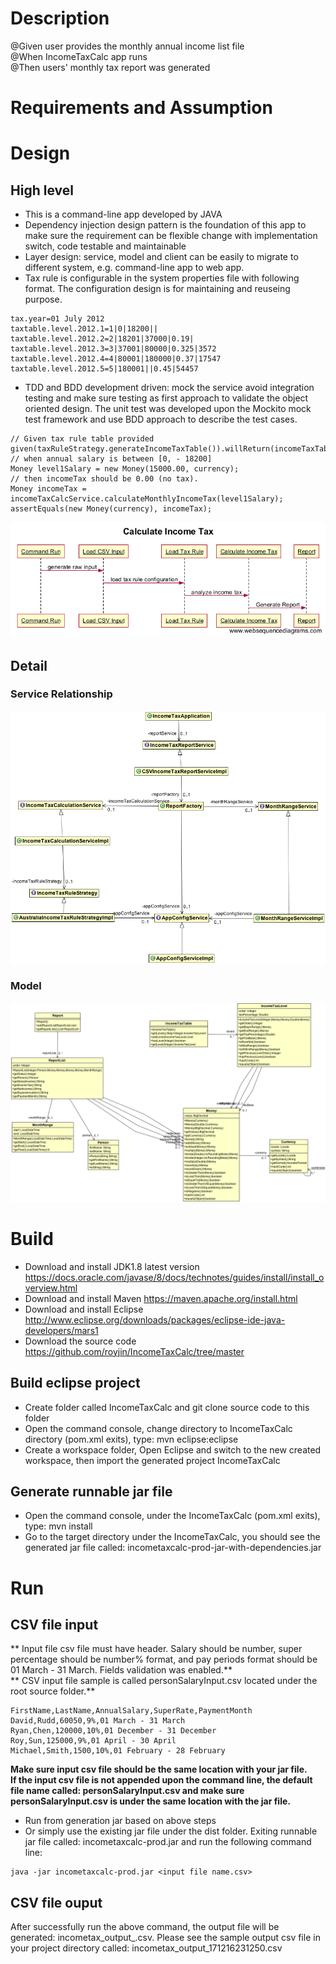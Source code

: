 # Description

@Given user provides the monthly annual income list file  
@When IncomeTaxCalc app runs  
@Then users' monthly tax report was generated  

# Requirements and Assumption



# Design
## High level
* This is a command-line app developed by JAVA
* Dependency injection design pattern is the foundation of this app to make sure the requirement can be flexible change with implementation switch, code testable and maintainable  
* Layer design: service, model and client can be easily to migrate to different system, e.g. command-line app to web app.
* Tax rule is configurable in the system properties file with following format. The configuration design is for maintaining and reuseing purpose.  
```
tax.year=01 July 2012  
taxtable.level.2012.1=1|0|18200||
taxtable.level.2012.2=2|18201|37000|0.19|
taxtable.level.2012.3=3|37001|80000|0.325|3572
taxtable.level.2012.4=4|80001|180000|0.37|17547
taxtable.level.2012.5=5|180001||0.45|54457 
```
* TDD and BDD development driven: mock the service avoid integration testing and make sure testing as first approach to validate the object oriented design. The unit test was developed upon the Mockito mock test framework and use BDD approach to describe the test cases.  
```
// Given tax rule table provided  
given(taxRuleStrategy.generateIncomeTaxTable()).willReturn(incomeTaxTable);  
// when annual salary is between [0, - 18200]  
Money level1Salary = new Money(15000.00, currency);  
// then incomeTax should be 0.00 (no tax).  
Money incomeTax = incomeTaxCalcService.calculateMonthlyIncomeTax(level1Salary);  
assertEquals(new Money(currency), incomeTax);  
```
![alt tag](https://raw.githubusercontent.com/royjin/IncomeTaxCalc/master/CalculateIncomeTax.png)

## Detail
### Service Relationship
![alt tag](https://raw.githubusercontent.com/royjin/IncomeTaxCalc/master/servicediagram.png)
### Model
![alt tag](https://raw.githubusercontent.com/royjin/IncomeTaxCalc/master/modelrelationship.png)


# Build
* Download and install JDK1.8 latest version https://docs.oracle.com/javase/8/docs/technotes/guides/install/install_overview.html  
* Download and install Maven https://maven.apache.org/install.html  
* Download and install Eclipse http://www.eclipse.org/downloads/packages/eclipse-ide-java-developers/mars1
* Download the source code https://github.com/royjin/IncomeTaxCalc/tree/master  
## Build eclipse project
* Create folder called IncomeTaxCalc and git clone source code to this folder
* Open the command console, change directory to IncomeTaxCalc directory (pom.xml exits), type: mvn eclipse:eclipse  
* Create a workspace folder, Open Eclipse and switch to the new created workspace, then import the generated project IncomeTaxCalc  

## Generate runnable jar file
* Open the command console, under the IncomeTaxCalc (pom.xml exits), type: mvn install
* Go to the target directory under the IncomeTaxCalc, you should see the generated jar file called: incometaxcalc-prod-jar-with-dependencies.jar  


# Run
## CSV file input
** Input file csv file must have header. Salary should be number, super percentage should be number% format, and pay periods format should be 01 March - 31 March. Fields validation was enabled.**  
** CSV input file sample is called personSalaryInput.csv located under the root source folder.**  
```
FirstName,LastName,AnnualSalary,SuperRate,PaymentMonth  
David,Rudd,60050,9%,01 March - 31 March  
Ryan,Chen,120000,10%,01 December - 31 December  
Roy,Sun,125000,9%,01 April - 30 April  
Michael,Smith,1500,10%,01 February - 28 February  
```

**Make sure input csv file should be the same location with your jar file.**  
**If the input csv file is not appended upon the command line, the default file name called: personSalaryInput.csv and make sure personSalaryInput.csv is under the same location with the jar file.**     


* Run from generation jar based on above steps
* Or simply use the existing jar file under the dist folder. Exiting runnable jar file called: incometaxcalc-prod.jar and run the following command line:  
```
java -jar incometaxcalc-prod.jar <input file name.csv>
```

## CSV file ouput
After successfully run the above command, the output file will be generated: incometax_output_<datetime>.csv. Please see the sample output csv file in your project directory called: incometax_output_171216231250.csv  
